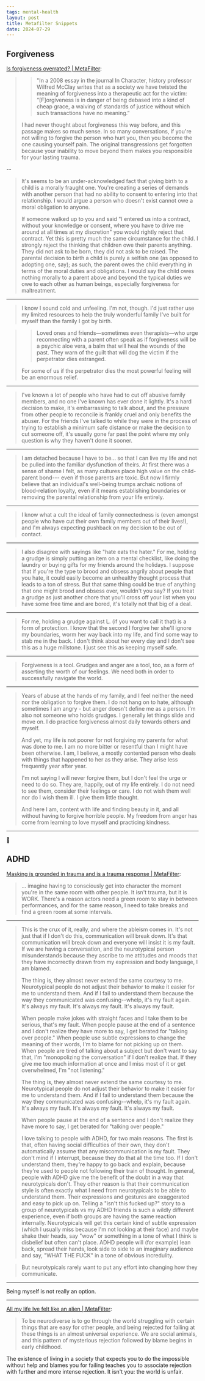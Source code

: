 ```yaml
---
tags: mental-health
layout: post
title: Metafilter Snippets
date: 2024-07-29
---
```


## Forgiveness

[Is forgiveness overrated? | MetaFilter](https://www.metafilter.com/126731/Is-forgiveness-overrated):

>> "In a 2008 essay in the journal In Character, history professor Wilfred McClay writes that as a society we have twisted the meaning of forgiveness into a therapeutic act for the victim: “[F]orgiveness is in danger of being debased into a kind of cheap grace, a waiving of standards of justice without which such transactions have no meaning.”
>
> I had never thought about forgiveness this way before, and this passage makes so much sense. In so many conversations, if you're not willing to forgive the person who hurt you, then you become the one causing yourself pain. The original transgressions get forgotten because your inability to move beyond them makes you responsible for your lasting trauma.

--

> It's seems to be an under-acknowledged fact that giving birth to a child is a morally fraught one. You're creating a series of demands with another person that had no ability to consent to entering into that relationship. I would argue a person who doesn't exist cannot owe a moral obligation to anyone.
>
> If someone walked up to you and said "I entered us into a contract, without your knowledge or consent, where you have to drive me around at all times at my discretion" you would rightly reject that contract. Yet this is pretty much the same circumstance for the child. I strongly reject the thinking that children owe their parents anything. They did not ask to be born, they did not ask to be raised. The parental decision to birth a child is purely a selfish one (as opposed to adopting one, say); as such, the parent owes the child everything in terms of the moral duties and obligations. I would say the child owes nothing morally to a parent above and beyond the typical duties we owe to each other as human beings, especially forgiveness for maltreatment.

---

> I know I sound cold and unfeeling. I'm not, though. I'd just rather use my limited resources to help the truly wonderful family I've built for myself than the family I got by birth.

>> Loved ones and friends—sometimes even therapists—who urge reconnecting with a parent often speak as if forgiveness will be a psychic aloe vera, a balm that will heal the wounds of the past. They warn of the guilt that will dog the victim if the perpetrator dies estranged.
>
> For some of us if the perpetrator dies the most powerful feeling will be an enormous relief.

---

> I've known a lot of people who have had to cut off abusive family members, and no one I've known has ever done it lightly. It's a hard decision to make, it's embarrassing to talk about, and the pressure from other people to reconcile is frankly cruel and only benefits the abuser. For the friends I've talked to while they were in the process of trying to establish a minimum safe distance or make the decision to cut someone off, it's usually gone far past the point where my only question is why they haven't done it sooner.

---

> I am detached because I have to be... so that I can live my life and not be pulled into the familiar dysfunction of theirs. At first there was a sense of shame I felt, as many cultures place high value on the child-parent bond--- even if those parents are toxic. But now I firmly believe that an individual's well-being trumps archaic notions of blood-relation loyalty, even if it means establishing boundaries or removing the parental relationship from your life entirely.

---

> I know what a cult the ideal of family connectedness is (even amongst people who have cut their own family members out of their lives!), and I'm always expecting pushback on my decision to be out of contact.

---

> I also disagree with sayings like "hate eats the hater." For me, holding a grudge is simply putting an item on a mental checklist, like doing the laundry or buying gifts for my friends around the holidays. I suppose that if you're the type to brood and obsess angrily about people that you hate, it could easily become an unhealthy thought process that leads to a ton of stress. But that same thing could be true of anything that one might brood and obsess over, wouldn't you say? If you treat a grudge as just another chore that you'll cross off your list when you have some free time and are bored, it's totally not that big of a deal.

---

> For me, holding a grudge against L. (if you want to call it that) is a form of protection. I know that the second I forgive her she'll ignore my boundaries, worm her way back into my life, and find some way to stab me in the back. I don't think about her every day and I don't see this as a huge millstone. I just see this as keeping myself safe.

---

> Forgiveness is a tool. Grudges and anger are a tool, too, as a form of asserting the worth of our feelings. We need both in order to successfully navigate the world.

---

> Years of abuse at the hands of my family, and I feel neither the need nor the obligation to forgive them. I do not hang on to hate, although sometimes I am angry - but anger doesn't define me as a person. I'm also not someone who holds grudges. I generally let things slide and move on. I do practice forgiveness almost daily towards others and myself.
>
> And yet, my life is not poorer for not forgiving my parents for what was done to me. I am no more bitter or resentful than I might have been otherwise. I am, I believe, a mostly contented person who deals with things that happened to her as they arise. They arise less frequently year after year.
>
> I'm not saying I will never forgive them, but I don't feel the urge or need to do so. They are, happily, out of my life entirely. I do not need to see them, consider their feelings or care. I do not wish them well nor do I wish them ill. I give them little thought.
>
> And here I am, content with life and finding beauty in it, and all without having to forgive horrible people. My freedom from anger has come from learning to love myself and practicing kindness.

---

## ADHD

[Masking is grounded in trauma and is a trauma response | MetaFilter](https://www.metafilter.com/190349/Masking-is-grounded-in-trauma-and-is-a-trauma-response):

> ... imagine having to consciously get into character the moment you're in the same room with other people. It isn't trauma, but it is WORK. There's a reason actors need a green room to stay in between performances, and for the same reason, I need to take breaks and find a green room at some intervals.

---

> This is the crux of it, really, and where the ableism comes in. It's not just that if I don't do this, communication will break down. It's that communication will break down and everyone will insist it is my fault. If we are having a conversation, and the neurotypical person misunderstands because they ascribe to me attitudes and moods that they have incorrectly drawn from my expression and body language, I am blamed.
> 
> The thing is, they almost never extend the same courtesy to me. Neurotypical people do not adjust their behavior to make it easier for me to understand them. And if I fail to understand them because the way they communicated was confusing--whelp, it's my fault again. It's always my fault. It's always my fault. It's always my fault.
> 
> When people make jokes with straight faces and I take them to be serious, that's my fault. When people pause at the end of a sentence and I don't realize they have more to say, I get berated for "talking over people." When people use subtle expressions to change the meaning of their words, I'm to blame for not picking up on them. When people are tired of talking about a subject but don't want to say that, I'm "monopolizing the conversation" if I don't realize that. If they give me too much information at once and I miss most of it or get overwhelmed, I'm "not listening."
>
> The thing is, they almost never extend the same courtesy to me. Neurotypical people do not adjust their behavior to make it easier for me to understand them. And if I fail to understand them because the way they communicated was confusing--whelp, it's my fault again. It's always my fault. It's always my fault. It's always my fault.
>
> When people pause at the end of a sentence and I don't realize they have more to say, I get berated for "talking over people."
> 
> I love talking to people with ADHD, for two main reasons. The first is that, often having social difficulties of their own, they don't automatically assume that any miscommunication is my fault. They don't mind if I interrupt, because they do that all the time too. If I don't understand them, they're happy to go back and explain, because they're used to people not following their train of thought. In general, people with ADHD give me the benefit of the doubt in a way that neurotypicals don't. They other reason is that their communication style is often exactly what I need from neurotypicals to be able to understand them. Their expressions and gestures are exaggerated and easy to pick up on. Telling a "isn't this fucked up?" story to a group of neurotypicals vs my ADHD friends is such a wildly different experience, even if both groups are having the same reaction internally. Neurotypicals will get this certain kind of subtle expression (which I usually miss because I'm not looking at their face) and maybe shake their heads, say "wow" or something in a tone of what I think is disbelief but often can't place. ADHD people will (for example) lean back, spread their hands, look side to side to an imaginary audience and say, "WHAT THE FUCK" in a tone of obvious incredulity.

> But neurotypicals rarely want to put any effort into changing how they communicate.

---

Being myself is not really an option.

---

[All my life Ive felt like an alien | MetaFilter](https://www.metafilter.com/182597/All-my-life-Ive-felt-like-an-alien):

> To be neurodiverse is to go through the world struggling with certain things that are easy for other people, and being rejected for failing at these things is an almost universal experience. We are social animals, and this pattern of mysterious rejection followed by blame begins in early childhood.

The existence of living in a society that expects you to do the impossible without help and blames you for failing teaches you to associate rejection with further and more intense rejection. It isn't you: the world is unfair.

